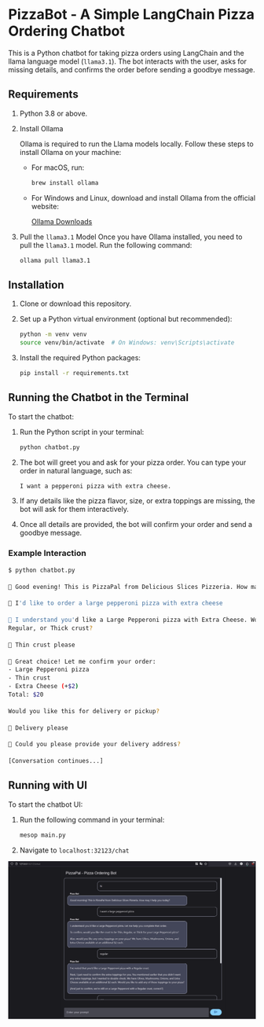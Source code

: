 # PizzaBot - A Simple LangChain Pizza Ordering Chatbot

This is a Python chatbot for taking pizza orders using LangChain and the llama language model (`llama3.1`). The bot interacts with the user, asks for missing details, and confirms the order before sending a goodbye message.

## Requirements

1. Python 3.8 or above.
2. Install Ollama

   Ollama is required to run the Llama models locally. Follow these steps to install Ollama on your machine:

    - For macOS, run:

      ```bash
      brew install ollama
      ```

    - For Windows and Linux, download and install Ollama from the official website:

        [Ollama Downloads](https://ollama.com/downloads)

3. Pull the `llama3.1` Model
  Once you have Ollama installed, you need to pull the `llama3.1` model. Run the following command:

    ```bash
    ollama pull llama3.1
    ```

## Installation

1. Clone or download this repository.

2. Set up a Python virtual environment (optional but recommended):

    ```bash
    python -m venv venv
    source venv/bin/activate  # On Windows: venv\Scripts\activate
    ```

3. Install the required Python packages:

    ```bash
    pip install -r requirements.txt
    ```

## Running the Chatbot in the Terminal

To start the chatbot:

1. Run the Python script in your terminal:

    ```bash
    python chatbot.py
    ```

2. The bot will greet you and ask for your pizza order. You can type your order in natural language, such as:

    ```
    I want a pepperoni pizza with extra cheese.
    ```

3. If any details like the pizza flavor, size, or extra toppings are missing, the bot will ask for them interactively.

4. Once all details are provided, the bot will confirm your order and send a goodbye message.

### Example Interaction

```bash
$ python chatbot.py

🤖 Good evening! This is PizzaPal from Delicious Slices Pizzeria. How may I help you today?

👤 I'd like to order a large pepperoni pizza with extra cheese

🤖 I understand you'd like a Large Pepperoni pizza with Extra Cheese. Would you like Thin, 
Regular, or Thick crust?

👤 Thin crust please

🤖 Great choice! Let me confirm your order:
- Large Pepperoni pizza
- Thin crust
- Extra Cheese (+$2)
Total: $20

Would you like this for delivery or pickup?

👤 Delivery please

🤖 Could you please provide your delivery address?

[Conversation continues...]
```

## Running with UI

To start the chatbot UI:

1. Run the following command in your terminal:

    ```bash
    mesop main.py
    ```

2. Navigate to `localhost:32123/chat`


![Chat UI](image.png)
